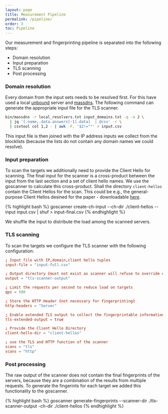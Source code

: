 ```yaml
---
layout: page
title: Measurement Pipeline
permalink: /pipeline/
order: 3
toc: Pipeline
---
```


Our measurement and fingerprinting pipeline is separated into the following steps:
- Domain resolution
- Input preparation
- TLS scanning
- Post processing

### Domain resolution

Every domain from the input sets needs to be resolved first. For this have used a local [unbound](https://www.nlnetlabs.nl/projects/unbound/about/) server and [massdns](https://github.com/blechschmidt/massdns). The following command can generate the appropriate input file for the TLS scanner.

```bash
bin/massdns -r local_resolvers.txt input_domains.txt -q -o J \
  | jq '[.name,.data.answers[-1].data]  | @csv' -r \
  | csvtool col 1,2 - | awk -F, '$2!=""' > input.csv
```

This input file is then joined with the IP address inputs we collect from the blocklists (because the lists do not contain any domain names we could resolve).

### Input preparation

To scan the targets we additionally need to provide the Client Hello for scanning. The final input for the scanner is a cross-product between the input from the last section and a set of client hello names. We use the goscanner to calculate this cross-product. Shall the directory `client-hellos` contain the Client Hellos for the scan. This could be e.g., the general-purpose Client Hellos desined for the paper - downloadable [here](https://github.com/active-tls-fingerprinting/client-hellos).

{% highlight bash %}
goscanner create-ch-input --ch-dir ./client-hellos --input input.csv | shuf > input-final.csv
{% endhighlight %}

We shuffle the input to distribute the load among the scanned servers.

### TLS scanning

To scan the targets we configure the TLS scanner with the following configuration:

```conf
; Input file with IP,domain,client hello tuples
input-file = "input-full.csv"

; Output directory (must not exist as scanner will refuse to override existing output)
output = "tls-scanner-output"

; Limit the requests per second to reduce load on targets
qps = 500

; Store the HTTP Header (not necessary for fingerprinting)
http-headers = "Server"

; Enable extended TLS output to collect the fingerprintable information
tls-extended-output = true

; Provide the Client Hello Directory
client-hello-dir = "client-hellos"

; use the TLS and HTTP function of the scanner
scans = "tls"
scans = "http"
```

### Post processing

The raw output of the scanner does not contain the final fingerprints of the servers, because they are a combination of the results from multiple requests.
To generate the fingerints for each target we added this functionality to the goscanner.

{% highlight bash %}
goscanner generate-fingerprints --scanner-dir ./tls-scanner-output -ch-dir ./client-hellos
{% endhighlight %}
